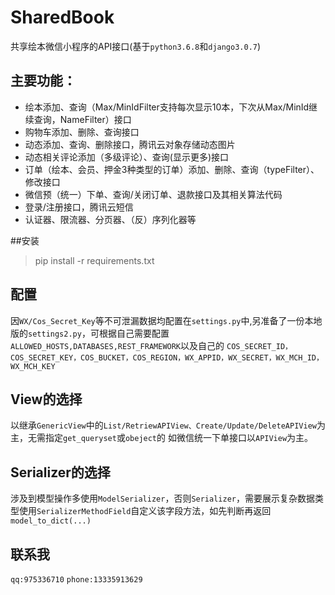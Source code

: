 # SharedBook
共享绘本微信小程序的API接口(基于`python3.6.8`和`django3.0.7`)
## 主要功能：

- 绘本添加、查询（Max/MinIdFilter支持每次显示10本，下次从Max/MinId继续查询，NameFilter）接口
- 购物车添加、删除、查询接口
- 动态添加、查询、删除接口，腾讯云对象存储动态图片
- 动态相关评论添加（多级评论）、查询(显示更多)接口
- 订单（绘本、会员、押金3种类型的订单）添加、删除、查询（typeFilter）、修改接口
- 微信预（统一）下单、查询/关闭订单、退款接口及其相关算法代码
- 登录/注册接口，腾讯云短信
- 认证器、限流器、分页器、（反）序列化器等


##安装
> pip install -r requirements.txt

## 配置
因`WX/Cos_Secret_Key`等不可泄漏数据均配置在`settings.py`中,另准备了一份本地版的`settings2.py`，可根据自己需要配置
`ALLOWED_HOSTS,DATABASES,REST_FRAMEWORK`以及自己的
`COS_SECRET_ID，COS_SECRET_KEY，COS_BUCKET，COS_REGION，WX_APPID，WX_SECRET，WX_MCH_ID，WX_MCH_KEY`

## View的选择
以继承`GenericView`中的`List/RetriewAPIView、Create/Update/DeleteAPIView`为主，无需指定`get_queryset`或`obeject`的
如微信统一下单接口以`APIView`为主。
## Serializer的选择
涉及到模型操作多使用`ModelSerializer`，否则`Serializer`，需要展示复杂数据类型使用`SerializerMethodField`自定义该字段方法，如先判断再返回`model_to_dict(...)`
## 联系我
`qq:975336710`
`phone:13335913629`